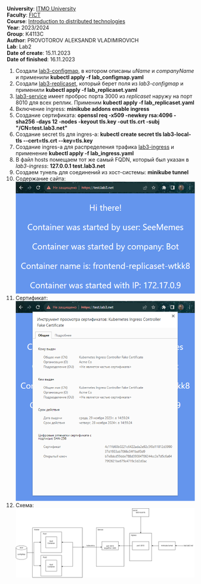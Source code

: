 **University**: [ITMO University](https://itmo.ru/ru/) \
**Faculty**: [FICT](https://fict.itmo.ru) \
**Course**: [Introduction to distributed technologies](https://github.com/itmo-ict-faculty/introduction-to-distributed-technologies) \
**Year**: 2023/2024 \
**Group**: K4113C \
**Author**: PROVOTOROV ALEKSANDR VLADIMIROVICH \
**Lab**: Lab2 \
**Date of create**: 15.11.2023 \
**Date of finished**: 16.11.2023
1. Создали [lab3-configmap](lab_configmap.yaml), в котором описаны *uName* и *companyName* и применили **kubectl apply -f lab_configmap.yaml**
2. Создали [lab3-replicaset](lab_replicaset.yaml), который берет поля из *lab3-configmap* и применили **kubectl apply -f lab_replicaset.yaml**
3. [lab3-service](lab_service.yaml) имеет проброс порта 3000 из *replicaset* наружу на порт 8010 для всех реплик. Применим **kubectl apply -f lab_replicaset.yaml**
4. Включение ingress: **minikube addons enable ingress**
5. Создание сертификата: **openssl req -x509 -newkey rsa:4096 -sha256 -days 12 -nodes -keyout tls.key -out tls.crt -subj "/CN=test.lab3.net"**
6. Создание secret tls для ingres-а: **kubectl create secret tls lab3-local-tls --cert=tls.crt --key=tls.key**
7. Создание ingres-а для распределения трафика [lab3-ingress](lab_ingress.yaml) и применение **kubectl apply -f lab_ingress.yaml**
8. В файл hosts помещаем тот же самый FQDN, который был указан в *lab3-ingress*: **127.0.0.1 test.lab3.net**
9. Создаем тунель для соединений из хост-системы: **minikube tunnel**
10. Содержание сайта: \
    ![содержание сайта](img/websitepng.png)
11. Сертификат: \
    ![сертификат](img/crt.png)
12. Схема: \
    ![схема](img/scheme.png)
